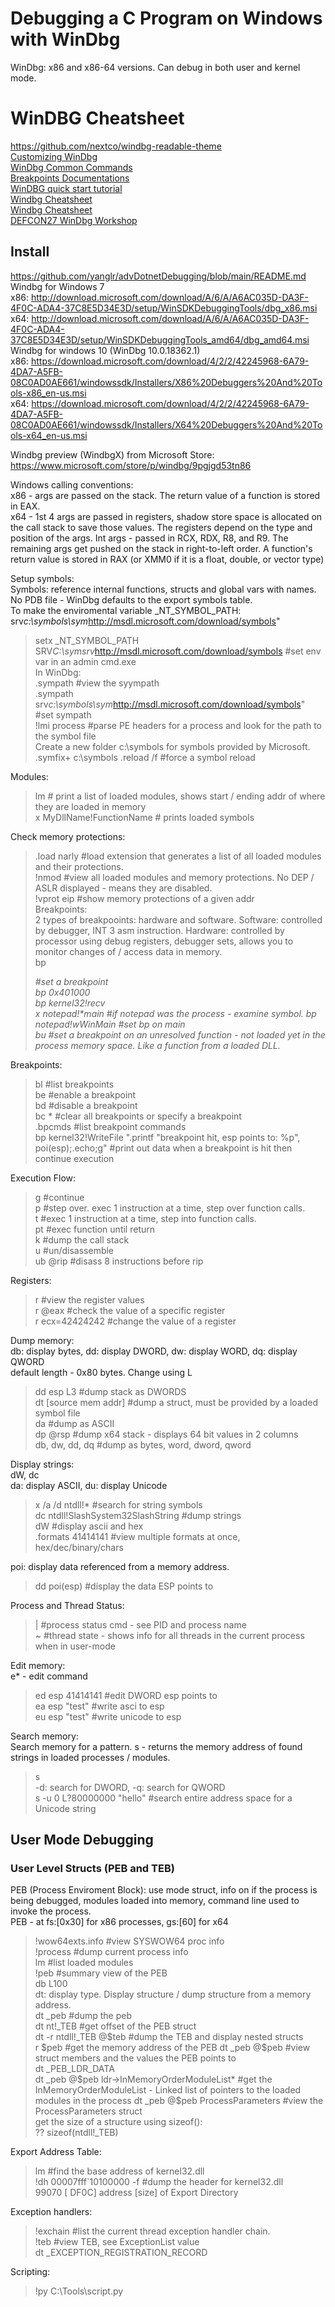 # Debugging a C Program on Windows with WinDbg     
WinDbg: x86 and x86-64 versions. Can debug in both user and kernel mode.    
# WinDBG Cheatsheet   
https://github.com/nextco/windbg-readable-theme     
[Customizing WinDbg](https://www.zachburlingame.com/2011/12/customizing-your-windbg-workspace-and-color-scheme/)     
[WinDbg Common Commands](http://windbg.info/doc/1-common-cmds.html)       
[Breakpoints Documentations](https://learn.microsoft.com/en-us/windows-hardware/drivers/debuggercmds/bp--bu--bm--set-breakpoint-0)      
[WinDBG quick start tutorial](https://codemachine.com/articles/windbg_quickstart.html)    
[Windbg Cheatsheet](https://github.com/repnz/windbg-cheat-sheet)     
[Windbg Cheatsheet](https://dblohm7.ca/pmo/windbgcheatsheet.html)    
[DEFCON27 WinDbg Workshop](https://github.com/hugsy/defcon_27_windbg_workshop)     
## Install     
https://github.com/yanglr/advDotnetDebugging/blob/main/README.md          
Windbg for Windows 7           
x86: http://download.microsoft.com/download/A/6/A/A6AC035D-DA3F-4F0C-ADA4-37C8E5D34E3D/setup/WinSDKDebuggingTools/dbg_x86.msi         
x64: http://download.microsoft.com/download/A/6/A/A6AC035D-DA3F-4F0C-ADA4-37C8E5D34E3D/setup/WinSDKDebuggingTools_amd64/dbg_amd64.msi         
Windbg for windows 10 (WinDbg 10.0.18362.1)            
x86: https://download.microsoft.com/download/4/2/2/42245968-6A79-4DA7-A5FB-08C0AD0AE661/windowssdk/Installers/X86%20Debuggers%20And%20Tools-x86_en-us.msi        
x64: https://download.microsoft.com/download/4/2/2/42245968-6A79-4DA7-A5FB-08C0AD0AE661/windowssdk/Installers/X64%20Debuggers%20And%20Tools-x64_en-us.msi       

Windbg preview (WindbgX) from Microsoft Store:             
https://www.microsoft.com/store/p/windbg/9pgjgd53tn86          


Windows calling conventions:   
x86 - args are passed on the stack. The return value of a function is stored in EAX.        
x64 - 1st 4 args are passed in registers, shadow store space is allocated on the call stack to save those values. The registers depend on the type and position of the args. Int args - passed in RCX, RDX, R8, and R9. The remaining args get pushed on the stack in right-to-left order. A function's return value is stored in RAX (or XMM0 if it is a float, double, or vector type)                    

Setup symbols:       
Symbols: reference internal functions, structs and global vars with names. No PDB file - WinDbg defaults to the export symbols table.       
To make the enviromental variable _NT_SYMBOL_PATH: srv*c:\symbols\sym*http://msdl.microsoft.com/download/symbols"        
> setx _NT_SYMBOL_PATH SRV*C:\symsrv*http://msdl.microsoft.com/download/symbols    #set env var in an admin cmd.exe   
In WinDbg:   
> .sympath    #view the syympath  
> .sympath srv*c:\symbols\sym*http://msdl.microsoft.com/download/symbols"       #set sympath  
> !lmi process   #parse PE headers for a process and look for the path to the symbol file     
Create a new folder c:\symbols for symbols provided by Microsoft.      
> .symfix+ c:\symbols
> .reload /f    #force a symbol reload         

Modules:        
> lm                           # print a list of loaded modules, shows start / ending addr of where they are loaded in memory           
> x MyDllName!FunctionName     # prints loaded symbols   

Check memory protections:     
> .load narly    #load extension that generates a list of all loaded modules and their protections.  
> !nmod    #view all loaded modules and memory protections. No DEP / ASLR displayed - means they are disabled.      
> !vprot eip     #show memory protections of a given addr            
Breakpoints:    
2 types of breakpooints: hardware and software. Software: controlled by debugger, INT 3 asm instruction. Hardware: controlled by processor using debug registers, debugger sets, allows you to monitor changes of / access data in memory.          
> bp <address>      #set a breakpoint   
> bp 0x401000   
> bp kernel32!recv   
> x notepad!*main     #if notepad was the process - examine symbol. 
> bp notepad!wWinMain  #set bp on main  
> bu   #set a breakpoint on an unresolved function - not loaded yet in the process memory space. Like a function from a loaded DLL.  

Breakpoints:     
> bl     #list breakpoints  
> be     #enable a breakpoint   
> bd     #disable a breakpoint   
> bc *   #clear all breakpoints or specify a breakpoint   
> .bpcmds      #list breakpoint commands   
> bp kernel32!WriteFile ".printf \"breakpoint hit, esp points to: %p\", poi(esp);.echo;g"    #print out data when a breakpoint is hit then continue execution   

Execution Flow:      
> g   #continue    
> p   #step over. exec 1 instruction at a time, step over function calls.    
> t   #exec 1 instruction at a time, step into function calls.   
> pt   #exec function until return  
> k   #dump the call stack   
> u   #un/disassemble   
> ub @rip    #disass 8 instructions before rip    

Registers:       
> r    #view the register values   
> r @eax    #check the value of a specific register    
> r ecx=42424242       #change the value of a register  

Dump memory:       
db: display bytes, dd: display DWORD, dw: display WORD, dq: display QWORD    
default length - 0x80 bytes. Change using L     
> dd esp L3      #dump stack as DWORDS       
> dt <name of struct> [source mem addr]     #dump a struct, must be provided by a loaded symbol file      
> da             #dump as ASCII   
> dp @rsp     #dump x64 stack - displays 64 bit values in 2 columns   
> db, dw, dd, dq   #dump as bytes, word, dword, qword    

Display strings:   
dW, dc      
da: display ASCII, du: display Unicode        
> x /a /d ntdll!*    #search for string symbols   
> dc ntdll!SlashSystem32SlashString    #dump strings   
> dW     #display ascii and hex   
> .formats 41414141   #view multiple formats at once, hex/dec/binary/chars       

poi: display data referenced from a memory address.     
> dd poi(esp)       #display the data ESP points to    

Process and Thread Status:    
> |    #process status cmd - see PID and process name   
> ~    #thread state - shows info for all threads in the current process when in user-mode   

Edit memory:   
e\* - edit command     
> ed esp 41414141    #edit DWORD esp points to   
> ea esp "test"   #write asci to esp  
> eu esp "test"   #write unicode to esp    

Search memory:       
Search memory for a pattern. s - returns the memory address of found strings in loaded processes / modules.   
> s <mem type to search for> <starting point of mem to search> <length of mem> <pattern to look for>     
-d: search for DWORD, -q: search for QWORD    
> s -u 0 L?80000000 "hello"   #search entire address space for a Unicode string   

## User Mode Debugging    
### User Level Structs (PEB and TEB)   
PEB (Process Enviroment Block): use mode struct, info on if the process is being debugged, modules loaded into memory, command line used to invoke the process.       
PEB - at fs:[0x30] for x86 processes, gs:[60] for x64    
> !wow64exts.info   #view SYSWOW64 proc info     
> !process      #dump current process info   
> lm   #list loaded modules   
> !peb   #summary view of the PEB          
> db <base address of the process> L100     
dt: display type. Display structure / dump structure from a memory address.    
> dt _peb     #dump the peb     
> dt nt!_TEB    #get offset of the PEB struct   
> dt -r ntdll!_TEB @$teb    #dump the TEB and display nested structs     
> r $peb     #get the memory address of the PEB    
> dt _peb @$peb    #view struct members and the values the PEB points to       
> dt _PEB_LDR_DATA   
> dt _peb @$peb ldr->InMemoryOrderModuleList*     #get the InMemoryOrderModuleList - Linked list of pointers to the loaded modules in the process   
> dt _peb @$peb ProcessParameters    #view the ProcessParameters struct   
get the size of a structure using sizeof():     
> ?? sizeof(ntdll!_TEB)      

Export Address Table:      
> lm    #find the base address of kernel32.dll    
> !dh 00007fff`10100000 -f        #dump the header for kernel32.dll    
   99070 [    DF0C] address [size] of Export Directory    

Exception handlers:      
> !exchain   #list the current thread exception handler chain.  
> !teb    #view TEB, see ExceptionList value    
> dt _EXCEPTION_REGISTRATION_RECORD <value from the TEB>

Scripting:   
> !py C:\Tools\script.py   